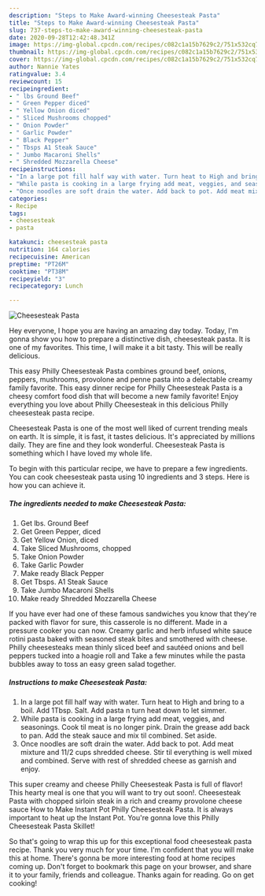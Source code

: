 ```yaml
---
description: "Steps to Make Award-winning Cheesesteak Pasta"
title: "Steps to Make Award-winning Cheesesteak Pasta"
slug: 737-steps-to-make-award-winning-cheesesteak-pasta
date: 2020-09-28T12:42:48.341Z
image: https://img-global.cpcdn.com/recipes/c082c1a15b7629c2/751x532cq70/cheesesteak-pasta-recipe-main-photo.jpg
thumbnail: https://img-global.cpcdn.com/recipes/c082c1a15b7629c2/751x532cq70/cheesesteak-pasta-recipe-main-photo.jpg
cover: https://img-global.cpcdn.com/recipes/c082c1a15b7629c2/751x532cq70/cheesesteak-pasta-recipe-main-photo.jpg
author: Nannie Yates
ratingvalue: 3.4
reviewcount: 15
recipeingredient:
- " lbs Ground Beef"
- " Green Pepper diced"
- " Yellow Onion diced"
- " Sliced Mushrooms chopped"
- " Onion Powder"
- " Garlic Powder"
- " Black Pepper"
- " Tbsps A1 Steak Sauce"
- " Jumbo Macaroni Shells"
- " Shredded Mozzarella Cheese"
recipeinstructions:
- "In a large pot fill half way with water. Turn heat to High and bring to a boil. Add 1Tbsp. Salt. Add pasta n turn heat down to let simmer."
- "While pasta is cooking in a large frying add meat, veggies, and seasonings. Cook til meat is no longer pink. Drain the grease add back to pan. Add the steak sauce and mix til combined. Set aside."
- "Once noodles are soft drain the water. Add back to pot. Add meat mixture and 11/2 cups shredded cheese. Stir til everything is well mixed and combined. Serve with rest of shredded cheese as garnish and enjoy."
categories:
- Recipe
tags:
- cheesesteak
- pasta

katakunci: cheesesteak pasta 
nutrition: 164 calories
recipecuisine: American
preptime: "PT26M"
cooktime: "PT38M"
recipeyield: "3"
recipecategory: Lunch

---
```



![Cheesesteak Pasta](https://img-global.cpcdn.com/recipes/c082c1a15b7629c2/751x532cq70/cheesesteak-pasta-recipe-main-photo.jpg)

Hey everyone, I hope you are having an amazing day today. Today, I'm gonna show you how to prepare a distinctive dish, cheesesteak pasta. It is one of my favorites. This time, I will make it a bit tasty. This will be really delicious.

This easy Philly Cheesesteak Pasta combines ground beef, onions, peppers, mushrooms, provolone and penne pasta into a delectable creamy family favorite. This easy dinner recipe for Philly Cheesesteak Pasta is a cheesy comfort food dish that will become a new family favorite! Enjoy everything you love about Philly Cheesesteak in this delicious Philly cheesesteak pasta recipe.

Cheesesteak Pasta is one of the most well liked of current trending meals on earth. It is simple, it is fast, it tastes delicious. It's appreciated by millions daily. They are fine and they look wonderful. Cheesesteak Pasta is something which I have loved my whole life.


To begin with this particular recipe, we have to prepare a few ingredients. You can cook cheesesteak pasta using 10 ingredients and 3 steps. Here is how you can achieve it.

<!--inarticleads1-->

##### The ingredients needed to make Cheesesteak Pasta:

1. Get  lbs. Ground Beef
1. Get  Green Pepper, diced
1. Get  Yellow Onion, diced
1. Take  Sliced Mushrooms, chopped
1. Take  Onion Powder
1. Take  Garlic Powder
1. Make ready  Black Pepper
1. Get  Tbsps. A1 Steak Sauce
1. Take  Jumbo Macaroni Shells
1. Make ready  Shredded Mozzarella Cheese


If you have ever had one of these famous sandwiches you know that they&#39;re packed with flavor for sure, this casserole is no different. Made in a pressure cooker you can now. Creamy garlic and herb infused white sauce rotini pasta baked with seasoned steak bites and smothered with cheese. Philly cheesesteaks mean thinly sliced beef and sautéed onions and bell peppers tucked into a hoagie roll and Take a few minutes while the pasta bubbles away to toss an easy green salad together. 

<!--inarticleads2-->

##### Instructions to make Cheesesteak Pasta:

1. In a large pot fill half way with water. Turn heat to High and bring to a boil. Add 1Tbsp. Salt. Add pasta n turn heat down to let simmer.
1. While pasta is cooking in a large frying add meat, veggies, and seasonings. Cook til meat is no longer pink. Drain the grease add back to pan. Add the steak sauce and mix til combined. Set aside.
1. Once noodles are soft drain the water. Add back to pot. Add meat mixture and 11/2 cups shredded cheese. Stir til everything is well mixed and combined. Serve with rest of shredded cheese as garnish and enjoy.


This super creamy and cheese Philly Cheesesteak Pasta is full of flavor! This hearty meal is one that you will want to try out soon!. Cheesesteak Pasta with chopped sirloin steak in a rich and creamy provolone cheese sauce How to Make Instant Pot Philly Cheesesteak Pasta. It is always important to heat up the Instant Pot. You&#39;re gonna love this Philly Cheesesteak Pasta Skillet! 

So that's going to wrap this up for this exceptional food cheesesteak pasta recipe. Thank you very much for your time. I'm confident that you will make this at home. There's gonna be more interesting food at home recipes coming up. Don't forget to bookmark this page on your browser, and share it to your family, friends and colleague. Thanks again for reading. Go on get cooking!

